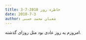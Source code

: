 ```yaml
---
title: خاطره روز 2018-7-3
date: 2018-7-3
author: شعبان محمد حسنی
---
```


امروزم یه روز عادی بود مثل روزای گذشته.